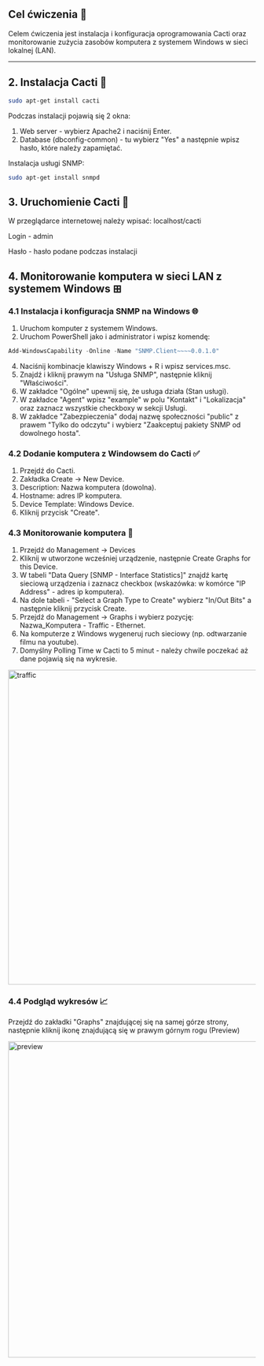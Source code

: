 ## Cel ćwiczenia 📖

Celem ćwiczenia jest instalacja i konfiguracja oprogramowania Cacti oraz monitorowanie zużycia zasobów komputera z systemem Windows w sieci lokalnej (LAN).

---

## 2. Instalacja Cacti 🌵

```bash
sudo apt-get install cacti
```
Podczas instalacji pojawią się 2 okna:
1. Web server - wybierz Apache2 i naciśnij Enter.
2. Database (dbconfig-common) - tu  wybierz "Yes" a następnie wpisz hasło, które należy zapamiętać.

Instalacja usługi SNMP:

```bash
sudo apt-get install snmpd
```

## 3. Uruchomienie Cacti 🚀
W przeglądarce internetowej należy wpisać: localhost/cacti

Login - admin

Hasło - hasło podane podczas instalacji

## 4. Monitorowanie komputera w sieci LAN z systemem Windows ⊞

### 4.1 Instalacja i konfiguracja SNMP na Windows 🌐
1. Uruchom komputer z systemem Windows.
2. Uruchom PowerShell jako i administrator i wpisz komendę:
  ```PowerShell
  Add-WindowsCapability -Online -Name "SNMP.Client~~~~0.0.1.0"
  ```
4. Naciśnij kombinacje klawiszy Windows + R i wpisz services.msc.
5. Znajdź i kliknij prawym na "Usługa SNMP", następnie kliknij "Właściwości".
6. W zakładce "Ogólne" upewnij się, że usługa działa (Stan usługi).
7. W zakładce "Agent" wpisz "example" w polu "Kontakt" i "Lokalizacja" oraz zaznacz wszystkie checkboxy w sekcji Usługi.
8. W zakładce "Zabezpieczenia" dodaj nazwę społeczności "public" z prawem "Tylko do odczytu" i wybierz "Zaakceptuj pakiety SNMP od dowolnego hosta".

### 4.2 Dodanie komputera z Windowsem do Cacti ✅

1. Przejdź do Cacti.
2. Zakładka Create -> New Device.
3. Description:  Nazwa komputera (dowolna).
4. Hostname:  adres IP komputera.
5. Device Template:  Windows Device.
6. Kliknij przycisk "Create".

### 4.3 Monitorowanie komputera 🔎

1. Przejdź do Management -> Devices
2. Kliknij w utworzone wcześniej urządzenie, następnie Create Graphs for this Device.
3. W tabeli "Data Query [SNMP - Interface Statistics]" znajdź kartę sieciową urządzenia i zaznacz checkbox (wskazówka: w komórce "IP Address" - adres ip komputera).
4. Na dole tabeli - "Select a Graph Type to Create" wybierz "In/Out Bits" a następnie kliknij przycisk Create.
5. Przejdź do Management -> Graphs i wybierz pozycję: Nazwa_Komputera - Traffic - Ethernet.
6. Na komputerze z Windows wygeneruj ruch sieciowy (np. odtwarzanie filmu na youtube).
7. Domyślny Polling Time w Cacti to 5 minut - należy chwile poczekać aż dane pojawią się na wykresie.

<img width="639" alt="traffic" src="https://github.com/user-attachments/assets/4e3fc35b-da1e-4ae3-b418-5ecb72592af6" />

### 4.4 Podgląd wykresów 📈

Przejdź do zakładki "Graphs" znajdującej się na samej górze strony, następnie kliknij ikonę znajdującą się w prawym górnym rogu (Preview)

<img width="642" alt="preview" src="https://github.com/user-attachments/assets/4b33e342-c2b3-4b95-a961-fca3031e4025" />


   
